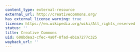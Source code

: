 ```yaml
---
content_type: external-resource
external_url: http://creativecommons.org/
has_external_license_warning: true
license: https://en.wikipedia.org/wiki/All_rights_reserved
status: ''
title: Creative Commons
uid: 608bdea3-cfec-4a0f-8fad-eb1a7277c325
wayback_url: ''
---
```

